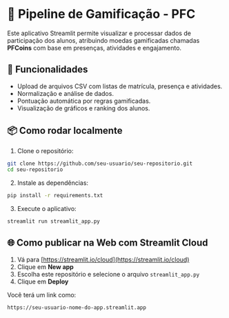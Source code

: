 # 🧠 Pipeline de Gamificação - PFC

Este aplicativo Streamlit permite visualizar e processar dados de participação dos alunos,
atribuindo moedas gamificadas chamadas **PFCoins** com base em presenças, atividades e engajamento.

## 🚀 Funcionalidades

- Upload de arquivos CSV com listas de matrícula, presença e atividades.
- Normalização e análise de dados.
- Pontuação automática por regras gamificadas.
- Visualização de gráficos e ranking dos alunos.

## 📦 Como rodar localmente

1. Clone o repositório:

```bash
git clone https://github.com/seu-usuario/seu-repositorio.git
cd seu-repositorio
```

2. Instale as dependências:

```bash
pip install -r requirements.txt
```

3. Execute o aplicativo:

```bash
streamlit run streamlit_app.py
```

## 🌐 Como publicar na Web com Streamlit Cloud

1. Vá para [https://streamlit.io/cloud](https://streamlit.io/cloud)
2. Clique em **New app**
3. Escolha este repositório e selecione o arquivo `streamlit_app.py`
4. Clique em **Deploy**

Você terá um link como:
```
https://seu-usuario-nome-do-app.streamlit.app
```
